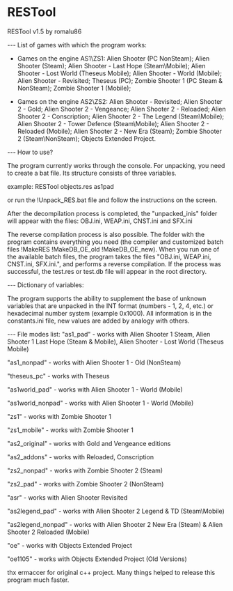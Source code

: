 # RESTool
RESTool v1.5 by romalu86

--- List of games with which the program works:

- Games on the engine AS1\ZS1:
Alien Shooter (PC NonSteam);
Alien Shooter (Steam);
Alien Shooter - Last Hope (Steam\Mobile);
Alien Shooter - Lost World (Theseus Mobile);
Alien Shooter - World (Mobile);
Alien Shooter - Revisited;
Theseus (PC);
Zombie Shooter 1 (PC Steam & NonSteam);
Zombie Shooter 1 (Mobile);

- Games on the engine AS2\ZS2:
Alien Shooter - Revisited;
Alien Shooter 2 - Gold;
Alien Shooter 2 - Vengeance;
Alien Shooter 2 - Reloaded;
Alien Shooter 2 - Conscription;
Alien Shooter 2 - The Legend (Steam\Mobile);
Alien Shooter 2 - Tower Defence (Steam\Mobile);
Alien Shooter 2 - Reloaded (Mobile);
Alien Shooter 2 - New Era (Steam);
Zombie Shooter 2 (Steam\NonSteam);
Objects Extended Project.

--- How to use?

The program currently works through the console. For unpacking, you need to create a bat file. Its structure consists of three variables.

example: RESTool objects.res as1pad

or run the !Unpack_RES.bat file and follow the instructions on the screen.

After the decompilation process is completed, the "unpacked_inis" folder will appear with the files: OBJ.ini, WEAP.ini, CNST.ini and SFX.ini

The reverse compilation process is also possible. The folder with the program contains everything you need (the compiler and customized batch files !MakeRES !MakeDB_OE_old !MakeDB_OE_new).
When you run one of the available batch files, the program takes the files "OBJ.ini, WEAP.ini, CNST.ini, SFX.ini.", and performs a reverse compilation.
If the process was successful, the test.res or test.db file will appear in the root directory.

--- Dictionary of variables:

The program supports the ability to supplement the base of unknown variables that are unpacked in the INT format (numbers - 1, 2, 4, etc.) or hexadecimal number system (example 0x1000). All information is in the constants.ini file, new values ​​are added by analogy with others.

--- File modes list:
"as1_pad" - works with Alien Shooter 1 Steam, Alien Shooter 1 Last Hope (Steam & Mobile), Alien Shooter - Lost World (Theseus Mobile)

"as1_nonpad" - works with Alien Shooter 1 - Old (NonSteam)

"theseus_pc" - works with Theseus

"as1world_pad" - works with Alien Shooter 1 - World (Mobile)

"as1world_nonpad" - works with Alien Shooter 1 - World (Mobile)

"zs1" - works with Zombie Shooter 1

"zs1_mobile" - works with Zombie Shooter 1

"as2_original" - works with Gold and Vengeance editions

"as2_addons" - works with Reloaded, Conscription

"zs2_nonpad" - works with Zombie Shooter 2 (Steam)

"zs2_pad" - works with Zombie Shooter 2 (NonSteam)

"asr" - works with Alien Shooter Revisited

"as2legend_pad" - works with Alien Shooter 2 Legend & TD (Steam\Mobile)

"as2legend_nonpad" - works with Alien Shooter 2 New Era (Steam) & Alien Shooter 2 Reloaded (Mobile)

"oe" - works with Objects Extended Project

"oe1105" - works with Objects Extended Project (Old Versions)


thx ermaccer for original c++ project. Many things helped to release this program much faster.
